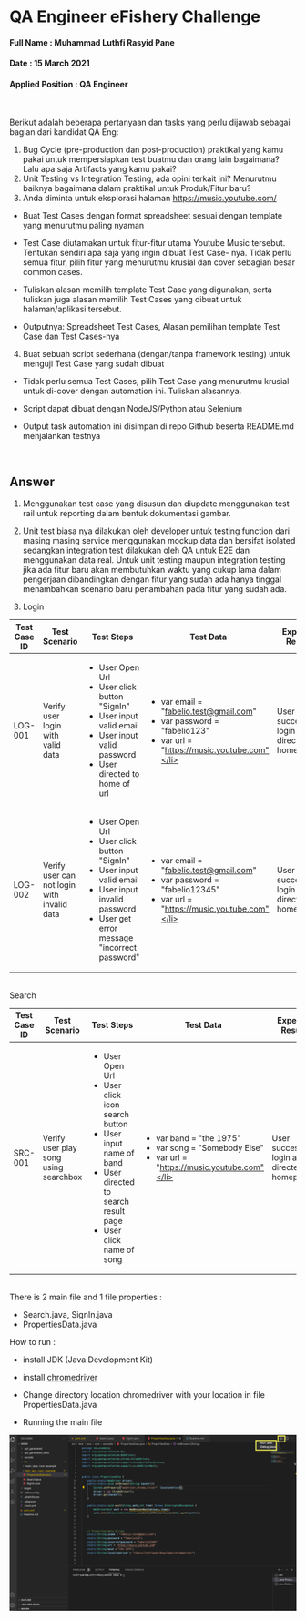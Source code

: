 # QA Engineer eFishery Challenge
#### Full Name : Muhammad Luthfi Rasyid Pane 
#### Date : 15 March 2021
#### Applied Position : QA Engineer
<br>

Berikut adalah beberapa pertanyaan dan tasks yang perlu dijawab sebagai bagian dari kandidat QA Eng:<br>
1. Bug Cycle (pre-production dan post-production) praktikal yang kamu pakai
untuk mempersiapkan test buatmu dan orang lain bagaimana? Lalu apa saja
Artifacts yang kamu pakai? <br>
2. Unit Testing vs Integration Testing, ada opini terkait ini? Menurutmu
baiknya bagaimana dalam praktikal untuk Produk/Fitur baru?<br>
3. Anda diminta untuk eksplorasi halaman https://music.youtube.com/<br>
- Buat Test Cases dengan format spreadsheet sesuai dengan template
yang menurutmu paling nyaman

- Test Case diutamakan untuk fitur-fitur utama Youtube Music tersebut. Tentukan sendiri apa saja yang ingin dibuat Test Case-
nya. Tidak perlu semua fitur, pilih fitur yang menurutmu krusial dan cover sebagian besar common cases.

- Tuliskan alasan memilih template Test Case yang digunakan, serta
tuliskan juga alasan memilih Test Cases yang dibuat untuk
halaman/aplikasi tersebut.

- Outputnya: Spreadsheet Test Cases, Alasan pemilihan template
Test Case dan Test Cases-nya<br>
4. Buat sebuah script sederhana (dengan/tanpa framework testing) untuk
menguji Test Case yang sudah dibuat

- Tidak perlu semua Test Cases, pilih Test Case yang menurutmu
krusial untuk di-cover dengan automation ini. Tuliskan alasannya.

-  Script dapat dibuat dengan NodeJS/Python atau Selenium

-  Output task automation ini disimpan di repo Github beserta
README.md menjalankan testnya

<br>

## Answer

1. Menggunakan test case yang disusun dan diupdate menggunakan test rail untuk reporting dalam bentuk dokumentasi gambar.

2. Unit test biasa nya dilakukan oleh developer untuk testing function dari masing masing service menggunakan mockup data dan bersifat isolated sedangkan integration test dilakukan oleh QA untuk E2E dan menggunakan data real. Untuk unit testing maupun integration testing jika ada fitur baru akan membutuhkan waktu yang cukup lama dalam pengerjaan dibandingkan dengan fitur yang sudah ada hanya tinggal menambahkan scenario baru penambahan pada fitur yang sudah ada.

3. Login  <br>

| Test Case ID | Test Scenario | Test Steps | Test Data | Expected Results | Actual Results | Pass / Fail |
| --- | --- | --- | --- | --- | --- | --- |
| LOG-001 | Verify user login with valid data | <ul><li>User Open Url</li><li>User click button "SignIn"</li><li>User input valid email</li><li>User input valid password</li><li> User directed to home of url</ul>|<ul><li>var email = "fabelio.test@gmail.com" </li><li>var password = "fabelio123"</li><li>var url = "https://music.youtube.com"</li></ul> | User successfully login and directed to homepage | As Expected | PASS |
| LOG-002 | Verify user can not login with invalid data | <ul><li>User Open Url</li><li>User click button "SignIn"</li><li>User input valid email</li><li>User input invalid password</li><li> User get error message "incorrect password"</ul>|<ul><li>var email = "fabelio.test@gmail.com" </li><li>var password = "fabelio12345"</li><li>var url = "https://music.youtube.com"</li></ul> | User successfully login and directed to homepage | As Expected | PASS |
<br>
Search <br>

| Test Case ID | Test Scenario | Test Steps | Test Data | Expected Results | Actual Results | Pass / Fail |
| --- | --- | --- | --- | --- | --- | --- |
| SRC-001 | Verify user play song using searchbox | <ul><li>User Open Url</li><li>User click icon search button </li><li>User input name of band</li><li>User directed to search result page</li><li> User click name of song</ul>|<ul><li>var band = "the 1975" </li><li>var song = "Somebody Else"</li><li>var url = "https://music.youtube.com"</li></ul> | User successfully login and directed to homepage | As Expected | PASS |

<br>
There is 2 main file and 1 file properties : <br>

- Search.java, SignIn.java<br>
- PropertiesData.java <br>

How to run : <br>

- install JDK (Java Development Kit)<br>

- install [chromedriver](https://chromedriver.chromium.org/downloads)

- Change directory location chromedriver with your location in file PropertiesData.java 

- Running the main file <br>

 ![Drag Racing](running.png)